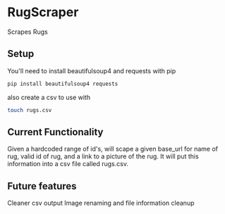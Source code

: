 # RugScraper
Scrapes Rugs

## Setup
You'll need to install beautifulsoup4 and requests with pip

``` bash
pip install beautifulsoup4 requests
```

also create a csv to use with 

``` bash
touch rugs.csv
```

## Current Functionality
Given a hardcoded range of id's, will scape a given base_url for name of rug, valid id of rug, and a link to a picture of the rug. It will put this information into a csv file called rugs.csv. 

## Future features
Cleaner csv output
Image renaming and file information cleanup
